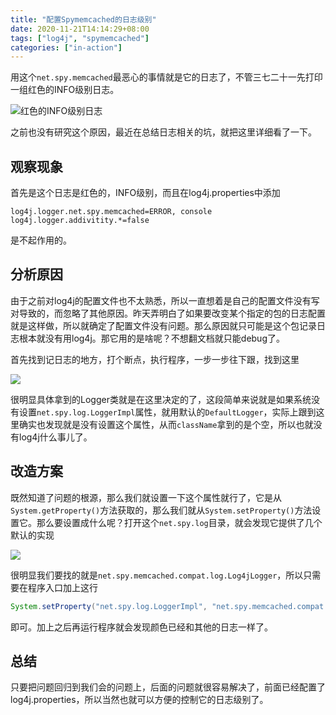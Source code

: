 ```yaml
---
title: "配置Spymemcached的日志级别"
date: 2020-11-21T14:14:29+08:00
tags: ["log4j", "spymemcached"]
categories: ["in-action"]
---
```


用这个`net.spy.memcached`最恶心的事情就是它的日志了，不管三七二十一先打印一组红色的INFO级别日志。
<!--more-->

![红色的INFO级别日志](/images/2020-11-21-14-17-17.png)

之前也没有研究这个原因，最近在总结日志相关的坑，就把这里详细看了一下。

## 观察现象

首先是这个日志是红色的，INFO级别，而且在log4j.properties中添加
```properties
log4j.logger.net.spy.memcached=ERROR, console
log4j.logger.addivitity.*=false
```
是不起作用的。

## 分析原因

由于之前对log4j的配置文件也不太熟悉，所以一直想着是自己的配置文件没有写对导致的，而忽略了其他原因。昨天弄明白了如果要改变某个指定的包的日志配置就是这样做，所以就确定了配置文件没有问题。那么原因就只可能是这个包记录日志根本就没有用log4j。那它用的是啥呢？不想翻文档就只能debug了。

首先找到记日志的地方，打个断点，执行程序，一步一步往下跟，找到这里

![](/images/2020-11-21-14-23-53.png)

很明显具体拿到的Logger类就是在这里决定的了，这段简单来说就是如果系统没有设置`net.spy.log.LoggerImpl`属性，就用默认的`DefaultLogger`，实际上跟到这里确实也发现就是没有设置这个属性，从而`className`拿到的是个空，所以也就没有log4j什么事儿了。

## 改造方案

既然知道了问题的根源，那么我们就设置一下这个属性就行了，它是从`System.getProperty()`方法获取的，那么我们就从`System.setProperty()`方法设置它。那么要设置成什么呢？打开这个`net.spy.log`目录，就会发现它提供了几个默认的实现

![](/images/2020-11-21-14-28-20.png)

很明显我们要找的就是`net.spy.memcached.compat.log.Log4jLogger`，所以只需要在程序入口加上这行
```java
System.setProperty("net.spy.log.LoggerImpl", "net.spy.memcached.compat.log.Log4jLogger");
```

即可。加上之后再运行程序就会发现颜色已经和其他的日志一样了。

## 总结

只要把问题回归到我们会的问题上，后面的问题就很容易解决了，前面已经配置了log4j.properties，所以当然也就可以方便的控制它的日志级别了。
